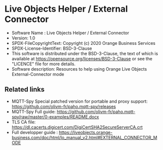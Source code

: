 # Live Objects Helper / External Connector

- Software Name : Live Objects Helper / External Connector
- Version: 1.0
- SPDX-FileCopyrightText: Copyright (c) 2020 Orange Business Services
- SPDX-License-Identifier: BSD-3-Clause
- This software is distributed under the BSD-3-Clause,
the text of which is available at https://opensource.org/licenses/BSD-3-Clause
or see the "LICENCE" file for more details.
- Software description: Resources to help using Orange Live Objects External-Connector mode

## Related links
- MQTT-Spy Special patched version for portable and proxy support: https://github.com/olivm-fr/paho.mqtt-spy/releases
- MQTT-Spy Full guide: https://github.com/olivm-fr/paho.mqtt-spy/raw/master/0-examples/README.docx
- TLS CA file: https://dl.cacerts.digicert.com/DigiCertSHA2SecureServerCA.crt
- Full developper guide : https://liveobjects.orange-business.com/doc/html/lo_manual_v2.html#EXTERNAL_CONNECTOR_MODE
